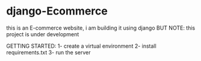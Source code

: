 # django-Ecommerce
this is an E-commerce website, i am building it using django
BUT NOTE: this project is under development

GETTING STARTED:
1- create a virtual environment
2- install requirements.txt
3- run the server
